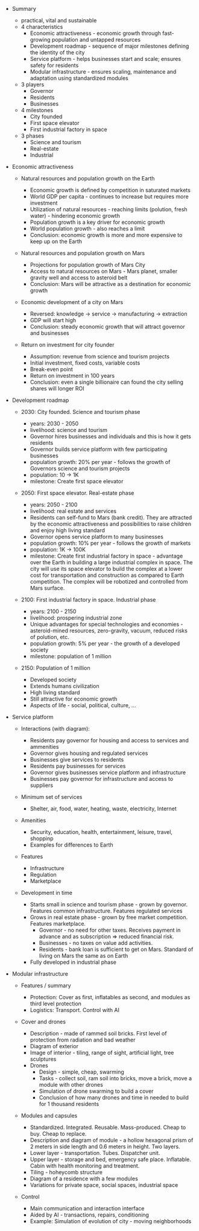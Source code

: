 
* Summary

  - practical, vital and sustainable

  * 4 characteristics
    * Economic attractiveness - economic growth through fast-growing population and untapped resources
    * Development roadmap - sequence of major milestones defining the identity of the city
    * Service platform - helps businesses start and scale; ensures safety for residents
    * Modular infrastructure - ensures scaling, maintenance and adaptation using standardized modules
  * 3 players
    * Governor
    * Residents
    * Businesses
  * 4 milestones
    * City founded
    * First space elevator
    * First industrial factory in space
  * 3 phases
    * Science and tourism
    * Real-estate
    * Industrial

* Economic attractiveness

  * Natural resources and population growth on the Earth
    * Economic growth is defined by competition in saturated markets
    * World GDP per capita - continues to increase but requires more investment
    * Utilization of natural resources - reaching limits (polution, fresh water) - hindering economic growth
    * Population growth is a key driver for economic growth
    * World population growth - also reaches a limit
    * Conclusion: economic growth is more and more expensive to keep up on the Earth

  * Natural resources and population growth on Mars
    * Projections for population growth of Mars City
    * Access to natural resources on Mars - Mars planet, smaller gravity well and access to asteroid belt
    * Conclusion: Mars will be attractive as a destination for economic growth

  * Economic development of a city on Mars
    * Reversed: knowledge -> service -> manufacturing -> extraction
    * GDP will start high
    * Conclusion: steady economic growth that will attract governor and businesses

  * Return on investment for city founder
    * Assumption: revenue from science and tourism projects
    * Initial investment, fixed costs, variable costs
    * Break-even point
    * Return on investment in 100 years
    * Conclusion: even a single billionaire can found the city selling shares will longer ROI

* Development roadmap

  * 2030: City founded. Science and tourism phase
    * years: 2030 - 2050
    * livelihood: science and tourism
    * Governor hires businesses and individuals and this is how it gets residents
    * Governor builds service platform with few participating businesses
    * population growth: 20% per year - follows the growth of Governors science and tourism projects
    * population: 10 -> 1K
    * milestone: Create first space elevator

  * 2050: First space elevator. Real-estate phase
    * years: 2050 - 2100
    * livelihood: real estate and services
    * Residents can self-fund to Mars (bank credit). They are attracted by the economic attractiveness and possibilities to raise children and enjoy high living standard
    * Governor opens service platform to many businesses
    * population growth: 10% per year - follows the growth of markets
    * population: 1K -> 100K
    * milestone: Create first industrial factory in space - advantage over the Earth in building a large industrial complex in space. The city will use its space elevator to build the complex at a lower cost for transportation and construction as compared to Earth competition. The complex will be robotized and controlled from Mars surface.

  * 2100: First industrial factory in space. Industrial phase
    * years: 2100 - 2150
    * livelihood: prospering industrial zone
    * Unique advantages for special technologies and economies - asteroid-mined resources, zero-gravity, vacuum, reduced risks of polution, etc.
    * population growth: 5% per year - the growth of a developed society
    * milestone: population of 1 million

  * 2150: Population of 1 million
    * Developed society
    * Extends humans civilization
    * High living standard
    * Still attractive for economic growth
    * Aspects of life - social, political, culture, ...

* Service platform

  * Interactions (with diagram):
    * Residents pay governor for housing and access to services and ammenities
    * Governor gives housing and regulated services
    * Businesses give services to residents
    * Residents pay businesses for services
    * Governor gives businesses service platform and infrastructure
    * Businesses pay governor for infrastructure and access to suppliers

  * Minimum set of services
    * Shelter, air, food, water, heating, waste, electricity, Internet

  * Amenities
    * Security, education, health, entertainment, leisure, travel, shoppinp
    * Examples for differences to Earth

  * Features
    * Infrastructure
    * Regulation
    * Marketplace

  * Development in time
    * Starts small in science and tourism phase - grown by governor. Features common infrastructure. Features regulated services
    * Grows in real estate phase - grown by free market competition. Features marketplace.
      * Governor - no need for other taxes. Receives payment in advance and as subscription => reduced financial risk.
      * Businesses - no taxes on value add activities.
      * Residents - bank loan is sufficient to get on Mars. Standard of living on Mars the same as on Earth
    * Fully developed in industrial phase

* Modular infrastructure

  * Features / summary
    * Protection: Cover as first, inflatables as second, and modules as third level protection
    * Logistics: Transport. Control with AI

  * Cover and drones
    * Description - made of rammed soil bricks. First level of protection from radiation and bad weather
    * Diagram of exterior
    * Image of interior - tiling, range of sight, artificial light, tree sculptures
    * Drones
      * Design - simple, cheap, swarming
      * Tasks - collect soil, ram soil into bricks, move a brick, move a module with other drones
      * Simulation of drone swarming to build a cover
      * Conclusion of how many drones and time in needed to build for 1 thousand residents

  * Modules and capsules
    * Standardized. Integrated. Reusable. Mass-produced. Cheap to buy. Cheap to replace.
    * Description and diagram of module - a hollow hexagonal prism of 2 meters in side length and 0.6 meters in height. Two layers.
    * Lower layer - transportation. Tubes. Dispatcher unit.
    * Upper layer - storage and bed, emergency safe place. Inflatable. Cabin with health monitoring and treatment.
    * Tiling - hoheycomb structure
    * Diagram of a residence with a few modules
    * Variations for private space, social spaces, industrial space

  * Control
    * Main communication and interaction interface
    * Aided by AI - transactions, repairs, conditioning
    * Example: Simulation of evolution of city - moving neighborhoods
